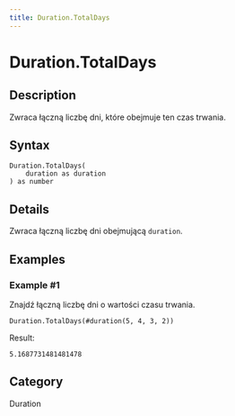 ```yaml
---
title: Duration.TotalDays
---
```


# Duration.TotalDays


## Description

Zwraca łączną liczbę dni, które obejmuje ten czas trwania.


## Syntax

```powerquery
Duration.TotalDays(
    duration as duration
) as number
```


## Details

Zwraca łączną liczbę dni obejmującą <code>duration</code>.


## Examples

### Example #1 
Znajdź łączną liczbę dni o wartości czasu trwania.
```powerquery
Duration.TotalDays(#duration(5, 4, 3, 2))
```

Result: 
```powerquery
5.1687731481481478
```




## Category
Duration
